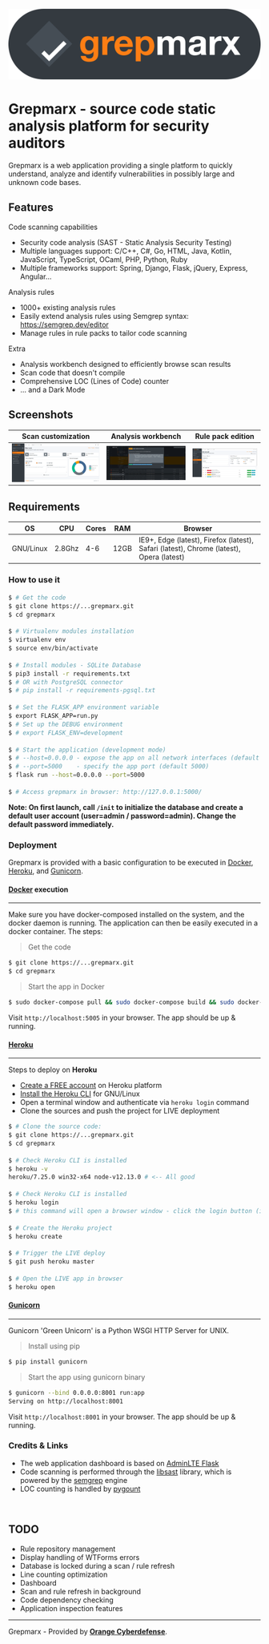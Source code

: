 ![Grepmarx](media/grepmarx-logo.png)

# Grepmarx - source code static analysis platform for security auditors

Grepmarx is a web application providing a single platform to quickly understand, analyze and identify vulnerabilities in possibly large and unknown code bases.

## Features

Code scanning capabilities
- Security code analysis (SAST - Static Analysis Security Testing)
- Multiple languages support: C/C++, C#, Go, HTML, Java, Kotlin, JavaScript, TypeScript, OCaml, PHP, Python, Ruby
- Multiple frameworks support: Spring, Django, Flask, jQuery, Express, Angular...

Analysis rules
- 1000+ existing analysis rules
- Easily extend analysis rules using Semgrep syntax: https://semgrep.dev/editor 
- Manage rules in rule packs to tailor code scanning

Extra
- Analysis workbench designed to efficiently browse scan results
- Scan code that doesn't compile
- Comprehensive LOC (Lines of Code) counter
- ... and a Dark Mode

## Screenshots

| Scan customization | Analysis workbench | Rule pack edition |
| ------ | ------ | ------ | 
| ![Scan customization](media/screen-1.png) | ![Analysis workbench](media/screen-2.png) | ![Rule pack edition](media/screen-3.png) |

## Requirements

| OS | CPU | Cores | RAM | Browser |
| ------ | ------ | ------ | ------ | ------ |
| GNU/Linux | 2.8Ghz | 4-6 | 12GB | IE9+, Edge (latest), Firefox (latest), Safari (latest), Chrome (latest), Opera (latest) |


### How to use it

```bash
$ # Get the code
$ git clone https://...grepmarx.git
$ cd grepmarx

$ # Virtualenv modules installation
$ virtualenv env
$ source env/bin/activate

$ # Install modules - SQLite Database
$ pip3 install -r requirements.txt
$ # OR with PostgreSQL connector
$ # pip install -r requirements-pgsql.txt

$ # Set the FLASK_APP environment variable
$ export FLASK_APP=run.py
$ # Set up the DEBUG environment
$ # export FLASK_ENV=development

$ # Start the application (development mode)
$ # --host=0.0.0.0 - expose the app on all network interfaces (default 127.0.0.1)
$ # --port=5000    - specify the app port (default 5000)  
$ flask run --host=0.0.0.0 --port=5000

$ # Access grepmarx in browser: http://127.0.0.1:5000/
```

**Note: On first launch, call `/init` to initialize the database and create a default user account (user=admin / password=admin). Change the default password immediately.**

### Deployment

Grepmarx is provided with a basic configuration to be executed in [Docker](https://www.docker.com/), [Heroku](https://www.heroku.com/), and [Gunicorn](https://gunicorn.org/).

#### [Docker](https://www.docker.com/) execution
---

Make sure you have docker-composed installed on the system, and the docker daemon is running.
The application can then be easily executed in a docker container. The steps:

> Get the code

```bash
$ git clone https://...grepmarx.git
$ cd grepmarx
```

> Start the app in Docker

```bash
$ sudo docker-compose pull && sudo docker-compose build && sudo docker-compose up -d
```

Visit `http://localhost:5005` in your browser. The app should be up & running.


#### [Heroku](https://www.heroku.com/)
---

Steps to deploy on **Heroku**

- [Create a FREE account](https://signup.heroku.com/) on Heroku platform
- [Install the Heroku CLI](https://devcenter.heroku.com/articles/getting-started-with-python#set-up) for GNU/Linux
- Open a terminal window and authenticate via `heroku login` command
- Clone the sources and push the project for LIVE deployment

```bash
$ # Clone the source code:
$ git clone https://...grepmarx.git
$ cd grepmarx

$ # Check Heroku CLI is installed
$ heroku -v
heroku/7.25.0 win32-x64 node-v12.13.0 # <-- All good

$ # Check Heroku CLI is installed
$ heroku login
$ # this command will open a browser window - click the login button (in browser)

$ # Create the Heroku project
$ heroku create

$ # Trigger the LIVE deploy
$ git push heroku master

$ # Open the LIVE app in browser
$ heroku open
```

#### [Gunicorn](https://gunicorn.org/)
---

Gunicorn 'Green Unicorn' is a Python WSGI HTTP Server for UNIX.

> Install using pip

```bash
$ pip install gunicorn
```
> Start the app using gunicorn binary

```bash
$ gunicorn --bind 0.0.0.0:8001 run:app
Serving on http://localhost:8001
```

Visit `http://localhost:8001` in your browser. The app should be up & running.


### Credits & Links

- The web application dashboard is based on [AdminLTE Flask](https://github.com/app-generator/flask-dashboard-adminlte)
- Code scanning is performed through the [libsast](https://github.com/ajinabraham/libsast) library, which is powered by the [semgrep](https://semgrep.dev/) engine
- LOC counting is handled by [pygount](https://github.com/roskakori/pygount)

<br />

## TODO
- Rule repository management
- Display handling of WTForms errors
- Database is locked during a scan / rule refresh
- Line counting optimization
- Dashboard
- Scan and rule refresh in background
- Code dependency checking
- Application inspection features

---
Grepmarx - Provided by **[Orange Cyberdefense](https://orangecyebrdefense.com)**.
